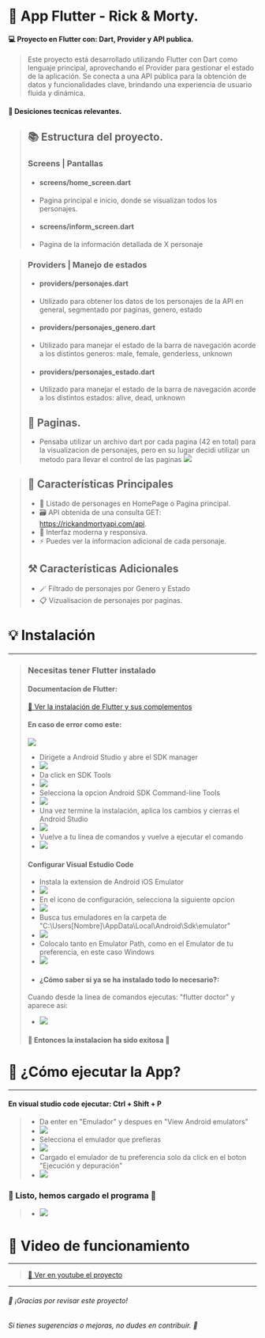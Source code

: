 # 📱 App Flutter - Rick & Morty.
#### 💻 Proyecto en Flutter con: Dart, Provider y API publica.
> Este proyecto está desarrollado utilizando Flutter con Dart como lenguaje principal, aprovechando el Provider para gestionar el estado de la aplicación. Se conecta a una API pública para la obtención de datos y funcionalidades clave, brindando una experiencia de usuario fluida y dinámica.
#### 📝 Desiciones tecnicas relevantes.
>## 📚 Estructura del proyecto.
>### Screens | Pantallas
>- #### screens/home_screen.dart
>- Pagina principal e inicio, donde se visualizan todos los personajes.
>- #### screens/inform_screen.dart
>- Pagina de la información detallada de X personaje

>### Providers | Manejo de estados
>- #### providers/personajes.dart
>- Utilizado para obtener los datos de los personajes de la API en general, segmentado por paginas, genero, estado
>- #### providers/personajes_genero.dart
>- Utilizado para manejar el estado de la barra de navegación acorde a los distintos generos: male, female, genderless, unknown
>- #### providers/personajes_estado.dart
>- Utilizado para manejar el estado de la barra de navegación acorde a los distintos estados: alive, dead, unknown
>## 📍 Paginas.
>- Pensaba utilizar un archivo dart por cada pagina (42 en total) para la visualizacion de personajes, pero en su lugar decidi utilizar un metodo para llevar el control de las paginas
> ![](/Cosas_Readme/paginas.jpg)

>## 🚀 Características Principales
>- 📌 Listado de personages en HomePage o Pagina principal.
>- 🗃️ API obtenida de una consulta GET: https://rickandmortyapi.com/api.
>- 🎨 Interfaz moderna y responsiva.
>- ⚡ Puedes ver la informacion adicional de cada personaje.
>## ⚒️ Características Adicionales
>- 🪄 Filtrado de personajes por Genero y Estado
>- 📋 Vizualisacion de personajes por paginas.

# 💡 Instalación
---
> ### Necesitas tener Flutter instalado
> #### Documentacion de Flutter:
> [📄 Ver la instalación de Flutter y sus complementos](https://docs.flutter.dev/get-started/install/windows/mobile)
> #### En caso de error como este:
> ![](/Cosas_Readme/error.jpg)
>- Dirigete a Android Studio y abre el SDK manager
>- ![](/Cosas_Readme/android_studio.jpg)
>- Da click en SDK Tools 
>- ![](/Cosas_Readme/sdk_tools.jpg)
>- Selecciona la opcion Android SDK Command-line Tools
>- ![](/Cosas_Readme/comand_line.jpg)
>- Una vez termine la instalación, aplica los cambios y cierras el Android Studio
>- ![](/Cosas_Readme/aplicar.jpg)
>- Vuelve a tu linea de comandos y vuelve a ejecutar el comando
>- ![](/Cosas_Readme/resultado.jpg)
> #### Configurar Visual Estudio Code
>- Instala la extension de Android iOS Emulator
>- ![](/Cosas_Readme/extension.jpg)
>- En el icono de configuración, selecciona la siguiente opcion
>- ![](/Cosas_Readme/selecciona.jpg)
>- Busca tus emuladores en la carpeta de "C:\Users\[Nombre]\AppData\Local\Android\Sdk\emulator"
>- ![](/Cosas_Readme/ejemplo.jpg)
>- Colocalo tanto en Emulator Path, como en el Emulator de tu preferencia, en este caso Windows
>- ![](/Cosas_Readme/emulador_path.jpg)
>- #### ¿Cómo saber si ya se ha instalado todo lo necesario?:
> Cuando desde la linea de comandos ejecutas: "flutter doctor" y aparece asi:
>- ![](/Cosas_Readme/resultado_final.jpg)
>#### 🎉 Entonces la instalacion ha sido exitosa 🎉

# 🤔 ¿Cómo ejecutar la App?
---
#### En visual studio code ejecutar: Ctrl + Shift + P
>- Da enter en "Emulador" y despues en "View Android emulators"
>- ![](/Cosas_Readme/ejectuar.jpg)
>- Selecciona el emulador que prefieras
>- ![](/Cosas_Readme/ejectuar2.jpg)
>- Cargado el emulador de tu preferencia solo da click en el boton "Ejecución y depuración"
>- ![](/Cosas_Readme/ejectuar3.jpg)
### 🎉 Listo, hemos cargado el programa 🎉
>- ![](/Cosas_Readme/ejectuar_final.jpg)

# 🎥 Video de funcionamiento
---
> [🎦 Ver en youtube el proyecto]([https://docs.flutter.dev/get-started/install/windows/mobile](https://youtu.be/Oewj2wgLxS4))

---
###### 🌟 ¡Gracias por revisar este proyecto! 
###### Si tienes sugerencias o mejoras, no dudes en contribuir. 🦊
